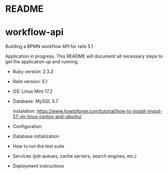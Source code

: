 
# README

# workflow-api
Building a BPMN workflow API for rails 5.1


Application in progress.
This README will document all necessary steps to get the
application up and running.

* Ruby version: 2.3.3

* Rails version: 5.1

* OS: Linux Mint 17.2

* Database: MySQL 5.7
	
	instalation:
	https://www.howtoforge.com/tutorial/how-to-install-mysql-57-on-linux-centos-and-ubuntu/


* Configuration

* Database initialization

* How to run the test suite

* Services (job queues, cache servers, search engines, etc.)

* Deployment instructions
